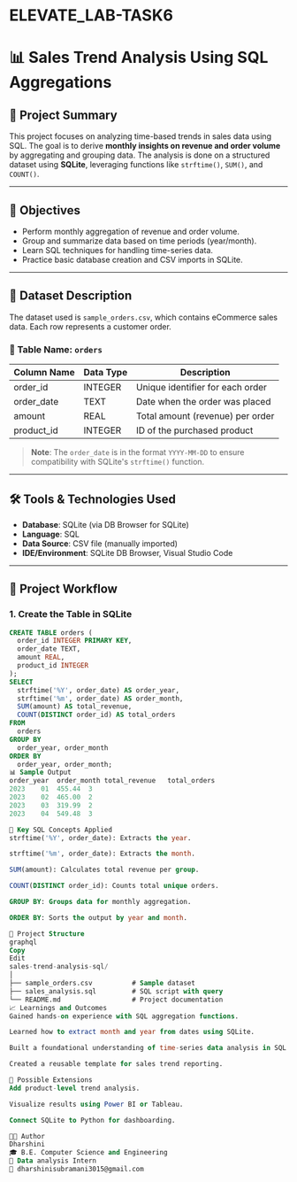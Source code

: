 # ELEVATE_LAB-TASK6
# 📊 Sales Trend Analysis Using SQL Aggregations

## 🧠 Project Summary

This project focuses on analyzing time-based trends in sales data using SQL. The goal is to derive **monthly insights on revenue and order volume** by aggregating and grouping data. The analysis is done on a structured dataset using **SQLite**, leveraging functions like `strftime()`, `SUM()`, and `COUNT()`.

---

## 🎯 Objectives

- Perform monthly aggregation of revenue and order volume.
- Group and summarize data based on time periods (year/month).
- Learn SQL techniques for handling time-series data.
- Practice basic database creation and CSV imports in SQLite.

---

## 📁 Dataset Description

The dataset used is `sample_orders.csv`, which contains eCommerce sales data. Each row represents a customer order.

### 📌 Table Name: `orders`

| Column Name | Data Type | Description                        |
|-------------|------------|------------------------------------|
| order_id    | INTEGER    | Unique identifier for each order   |
| order_date  | TEXT       | Date when the order was placed     |
| amount      | REAL       | Total amount (revenue) per order   |
| product_id  | INTEGER    | ID of the purchased product        |

> **Note**: The `order_date` is in the format `YYYY-MM-DD` to ensure compatibility with SQLite's `strftime()` function.

---

## 🛠️ Tools & Technologies Used

- **Database**: SQLite (via DB Browser for SQLite)
- **Language**: SQL
- **Data Source**: CSV file (manually imported)
- **IDE/Environment**: SQLite DB Browser, Visual Studio Code

---

## 🚀 Project Workflow

### 1. Create the Table in SQLite

```sql
CREATE TABLE orders (
  order_id INTEGER PRIMARY KEY,
  order_date TEXT,
  amount REAL,
  product_id INTEGER
);
SELECT 
  strftime('%Y', order_date) AS order_year,
  strftime('%m', order_date) AS order_month,
  SUM(amount) AS total_revenue,
  COUNT(DISTINCT order_id) AS total_orders
FROM 
  orders
GROUP BY 
  order_year, order_month
ORDER BY 
  order_year, order_month;
📊 Sample Output
order_year	order_month	total_revenue	total_orders
2023	01	455.44	3
2023	02	465.00	2
2023	03	319.99	2
2023	04	549.48	3

🧠 Key SQL Concepts Applied
strftime('%Y', order_date): Extracts the year.

strftime('%m', order_date): Extracts the month.

SUM(amount): Calculates total revenue per group.

COUNT(DISTINCT order_id): Counts total unique orders.

GROUP BY: Groups data for monthly aggregation.

ORDER BY: Sorts the output by year and month.

📁 Project Structure
graphql
Copy
Edit
sales-trend-analysis-sql/
│
├── sample_orders.csv          # Sample dataset
├── sales_analysis.sql         # SQL script with query
└── README.md                  # Project documentation
📈 Learnings and Outcomes
Gained hands-on experience with SQL aggregation functions.

Learned how to extract month and year from dates using SQLite.

Built a foundational understanding of time-series data analysis in SQL.

Created a reusable template for sales trend reporting.

🔖 Possible Extensions
Add product-level trend analysis.

Visualize results using Power BI or Tableau.

Connect SQLite to Python for dashboarding.

👩‍💻 Author
Dharshini
🎓 B.E. Computer Science and Engineering
📌 Data analysis Intern
📧 dharshinisubramani3015@gmail.com










